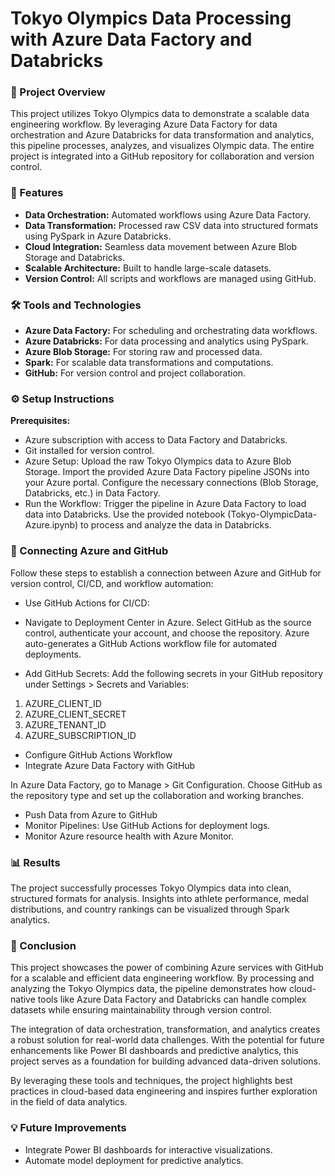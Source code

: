 # Tokyo Olympics Data Processing with Azure Data Factory and Databricks
### 📑 Project Overview
This project utilizes Tokyo Olympics data to demonstrate a scalable data engineering workflow. 
By leveraging Azure Data Factory for data orchestration and Azure Databricks for data transformation and analytics, this pipeline processes, analyzes, and visualizes Olympic data.
The entire project is integrated into a GitHub repository for collaboration and version control.

### 🚀 Features
- **Data Orchestration:** Automated workflows using Azure Data Factory.
- **Data Transformation:** Processed raw CSV data into structured formats using PySpark in Azure Databricks.
- **Cloud Integration:** Seamless data movement between Azure Blob Storage and Databricks.
- **Scalable Architecture:** Built to handle large-scale datasets.
- **Version Control:** All scripts and workflows are managed using GitHub.

### 🛠️ Tools and Technologies
- **Azure Data Factory:** For scheduling and orchestrating data workflows.
- **Azure Databricks:** For data processing and analytics using PySpark.
- **Azure Blob Storage:** For storing raw and processed data.
- **Spark:** For scalable data transformations and computations.
- **GitHub:** For version control and project collaboration.

### ⚙️ Setup Instructions
**Prerequisites:**
- Azure subscription with access to Data Factory and Databricks.
- Git installed for version control.
- Azure Setup: Upload the raw Tokyo Olympics data to Azure Blob Storage.
Import the provided Azure Data Factory pipeline JSONs into your Azure portal.
Configure the necessary connections (Blob Storage, Databricks, etc.) in Data Factory.
- Run the Workflow: Trigger the pipeline in Azure Data Factory to load data into Databricks.
Use the provided notebook (Tokyo-OlympicData-Azure.ipynb) to process and analyze the data in Databricks.

### 🔗 Connecting Azure and GitHub
Follow these steps to establish a connection between Azure and GitHub for version control, CI/CD, and workflow automation:

- Use GitHub Actions for CI/CD:

- Navigate to Deployment Center in Azure.
Select GitHub as the source control, authenticate your account, and choose the repository.
Azure auto-generates a GitHub Actions workflow file for automated deployments.

- Add GitHub Secrets:
Add the following secrets in your GitHub repository under Settings > Secrets and Variables:
1. AZURE_CLIENT_ID
2. AZURE_CLIENT_SECRET
3. AZURE_TENANT_ID
4. AZURE_SUBSCRIPTION_ID
- Configure GitHub Actions Workflow
- Integrate Azure Data Factory with GitHub

In Azure Data Factory, go to Manage > Git Configuration.
Choose GitHub as the repository type and set up the collaboration and working branches.
- Push Data from Azure to GitHub
- Monitor Pipelines:
Use GitHub Actions for deployment logs.
- Monitor Azure resource health with Azure Monitor.

### 📊 Results
The project successfully processes Tokyo Olympics data into clean, structured formats for analysis.
Insights into athlete performance, medal distributions, and country rankings can be visualized through Spark analytics.

### 🏁 Conclusion
This project showcases the power of combining Azure services with GitHub for a scalable and efficient data engineering workflow. By processing and analyzing the Tokyo Olympics data, the pipeline demonstrates how cloud-native tools like Azure Data Factory and Databricks can handle complex datasets while ensuring maintainability through version control.

The integration of data orchestration, transformation, and analytics creates a robust solution for real-world data challenges. With the potential for future enhancements like Power BI dashboards and predictive analytics, this project serves as a foundation for building advanced data-driven solutions.

By leveraging these tools and techniques, the project highlights best practices in cloud-based data engineering and inspires further exploration in the field of data analytics.

### 💡 Future Improvements
- Integrate Power BI dashboards for interactive visualizations.
- Automate model deployment for predictive analytics.




